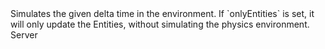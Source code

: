 <function name="Simulate" parent="IPhysicsEvironment" type="classfunc">
	<description>
		Simulates the given delta time in the environment.
		If `onlyEntities` is set, it will only update the Entities, without simulating the physics environment.
	</description>
	<realm>Server</realm>
	<args>
		<arg name="deltaTime" type="number"></arg>
		<arg name="onlyEntities" type="bool" default="false"></arg>
	</args>
	<rets>
	</rets>
</function>